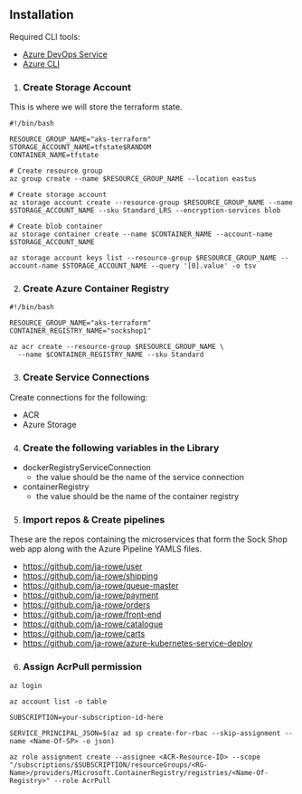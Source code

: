 
## Installation

Required CLI tools:

- [Azure DevOps Service](https://azure.microsoft.com/en-us/products/devops)
- [Azure CLI](https://learn.microsoft.com/en-us/cli/azure/install-azure-cli)

1. ### Create Storage Account

This is where we will store the terraform state.

```
#!/bin/bash

RESOURCE_GROUP_NAME="aks-terraform"
STORAGE_ACCOUNT_NAME=tfstate$RANDOM
CONTAINER_NAME=tfstate

# Create resource group
az group create --name $RESOURCE_GROUP_NAME --location eastus

# Create storage account
az storage account create --resource-group $RESOURCE_GROUP_NAME --name $STORAGE_ACCOUNT_NAME --sku Standard_LRS --encryption-services blob

# Create blob container
az storage container create --name $CONTAINER_NAME --account-name $STORAGE_ACCOUNT_NAME

az storage account keys list --resource-group $RESOURCE_GROUP_NAME --account-name $STORAGE_ACCOUNT_NAME --query '[0].value' -o tsv
```
2. ### Create Azure Container Registry

```
#!/bin/bash

RESOURCE_GROUP_NAME="aks-terraform"
CONTAINER_REGISTRY_NAME="sockshop1"

az acr create --resource-group $RESOURCE_GROUP_NAME \
  --name $CONTAINER_REGISTRY_NAME --sku Standard
```

3. ### Create Service Connections

Create connections for the following:
- ACR
- Azure Storage

4. ### Create the following variables in the Library
-  dockerRegistryServiceConnection
    - the value should be the name of the service connection
- containerRegistry
    - the value should be the name of the container registry
5. ### Import repos & Create pipelines

These are the repos containing the microservices that form the Sock Shop web app along with the Azure Pipeline YAMLS files.
- https://github.com/ja-rowe/user
- https://github.com/ja-rowe/shipping
- https://github.com/ja-rowe/queue-master
- https://github.com/ja-rowe/payment
- https://github.com/ja-rowe/orders
- https://github.com/ja-rowe/front-end
- https://github.com/ja-rowe/catalogue
- https://github.com/ja-rowe/carts
- https://github.com/ja-rowe/azure-kubernetes-service-deploy

6. ### Assign AcrPull permission
```
az login

az account list -o table

SUBSCRIPTION=your-subscription-id-here

SERVICE_PRINCIPAL_JSON=$(az ad sp create-for-rbac --skip-assignment --name <Name-Of-SP> -o json)

az role assignment create --assignee <ACR-Resource-ID> --scope "/subscriptions/$SUBSCRIPTION/resourceGroups/<RG-Name>/providers/Microsoft.ContainerRegistry/registries/<Name-Of-Registry>" --role AcrPull
```